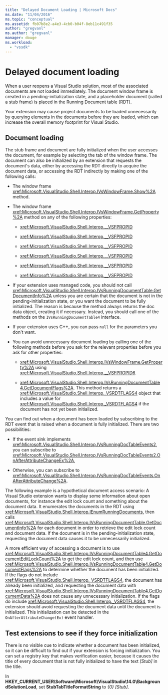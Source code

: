 ```yaml
---
title: "Delayed Document Loading | Microsoft Docs"
ms.date: "11/04/2016"
ms.topic: "conceptual"
ms.assetid: fb07b8e2-a4e3-4cb0-b04f-8eb11c491f35
author: "gregvanl"
ms.author: "gregvanl"
manager: douge
ms.workload: 
  - "vssdk"
---
```

# Delayed document loading
When a user reopens a Visual Studio solution, most of the associated documents are not loaded immediately. The document window frame is created in a pending-initialization state, and a placeholder document (called a stub frame) is placed in the Running Document table (RDT).  
  
Your extension may cause project documents to be loaded unnecessarily by querying elements in the documents before they are loaded, which can increase the overall memory footprint for Visual Studio.  
  
## Document loading  
The stub frame and document are fully initialized when the user accesses the document, for example by selecting the tab of the window frame. The document can also be initialized by an extension that requests the document's data, either by accessing the RDT directly to acquire the document data, or accessing the RDT indirectly by making one of the following calls:  
  
- The window frame <xref:Microsoft.VisualStudio.Shell.Interop.IVsWindowFrame.Show%2A> method.  
  
- The window frame <xref:Microsoft.VisualStudio.Shell.Interop.IVsWindowFrame.GetProperty%2A> method on any of the following properties:  
  
   - <xref:Microsoft.VisualStudio.Shell.Interop.__VSFPROPID>  
  
   - <xref:Microsoft.VisualStudio.Shell.Interop.__VSFPROPID>  
  
   - <xref:Microsoft.VisualStudio.Shell.Interop.__VSFPROPID>  
  
   - <xref:Microsoft.VisualStudio.Shell.Interop.__VSFPROPID>  
  
   - <xref:Microsoft.VisualStudio.Shell.Interop.__VSFPROPID>  
  
   - <xref:Microsoft.VisualStudio.Shell.Interop.__VSFPROPID>  
  
- If your extension uses managed code, you should not call <xref:Microsoft.VisualStudio.Shell.Interop.IVsRunningDocumentTable.GetDocumentInfo%2A> unless you are certain that the document is not in the pending-initialization state, or you want the document to be fully initialized. The reason is because the method always returns the doc data object, creating it if necessary. Instead, you should call one of the methods on the `IVsRunningDocumentTable4` interface.  
  
- If your extension uses C++, you can pass `null` for the parameters you don't want.  
  
- You can avoid unnecessary document loading by calling one of the following methods before you ask for the relevant properties before you ask for other properties:  
  
   - <xref:Microsoft.VisualStudio.Shell.Interop.IVsWindowFrame.GetProperty%2A> using <xref:Microsoft.VisualStudio.Shell.Interop.__VSFPROPID6>.  
  
   - <xref:Microsoft.VisualStudio.Shell.Interop.IVsRunningDocumentTable4.GetDocumentFlags%2A>. This method returns a <xref:Microsoft.VisualStudio.Shell.Interop._VSRDTFLAGS4> object that includes a value for <xref:Microsoft.VisualStudio.Shell.Interop._VSRDTFLAGS4> if the document has not yet been initialized.  
  
You can find out when a document has been loaded by subscribing to the RDT event that is raised when a document is fully initialized. There are two possibilities:  
  
- If the event sink implements <xref:Microsoft.VisualStudio.Shell.Interop.IVsRunningDocTableEvents2>, you can subscribe to <xref:Microsoft.VisualStudio.Shell.Interop.IVsRunningDocTableEvents2.OnAfterAttributeChangeEx%2A>,  
  
- Otherwise, you can subscribe to <xref:Microsoft.VisualStudio.Shell.Interop.IVsRunningDocTableEvents.OnAfterAttributeChange%2A>.  
  

 The following example is a hypothetical document access scenario: A Visual Studio extension wants to display some information about open documents, for instance the edit lock count and something about the document data. It enumerates the documents in the RDT using <xref:Microsoft.VisualStudio.Shell.Interop.IEnumRunningDocuments>, then calls <xref:Microsoft.VisualStudio.Shell.Interop.IVsRunningDocumentTable.GetDocumentInfo%2A> for each document in order to retrieve the edit lock count and document data. If the document is in the pending-initialization state, requesting the document data causes it to be unnecessarily initialized.  
  
 A more efficient way of accessing a document is to use <xref:Microsoft.VisualStudio.Shell.Interop.IVsRunningDocumentTable4.GetDocumentEditLockCount%2A> to get the edit lock count, and then use <xref:Microsoft.VisualStudio.Shell.Interop.IVsRunningDocumentTable4.GetDocumentFlags%2A> to determine whether the document has been initialized. If the flags do not include <xref:Microsoft.VisualStudio.Shell.Interop._VSRDTFLAGS4>, the document has already been initialized, and requesting the document data with <xref:Microsoft.VisualStudio.Shell.Interop.IVsRunningDocumentTable4.GetDocumentData%2A> does not cause any unnecessary initialization. If the flags do include <xref:Microsoft.VisualStudio.Shell.Interop._VSRDTFLAGS4>, the extension should avoid requesting the document data until the document is initialized. This initialization can be detected in the `OnAfterAttributeChange(Ex)` event handler.  
  
## Test extensions to see if they force initialization  
 There is no visible cue to indicate whether a document has been initialized, so it can be difficult to find out if your extension is forcing initialization. You can set a registry key that makes verification easier, because it causes the title of every document that is not fully initialized to have the text *[Stub]* in the title.  
  
 In **HKEY_CURRENT_USER\Software\Microsoft\VisualStudio\14.0\BackgroundSolutionLoad**, set **StubTabTitleFormatString** to *{0} [Stub]*.